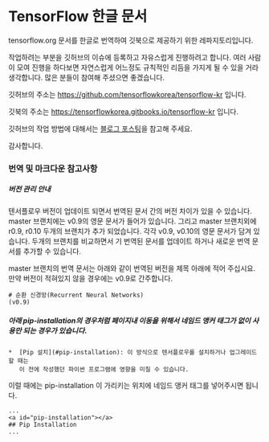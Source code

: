 # TensorFlow 한글 문서

tensorflow.org 문서를 한글로 번역하여 깃북으로 제공하기 위한 레파지토리입니다.

작업하려는 부분을 깃허브의 이슈에 등록하고 자유스럽게 진행하려고 합니다.
여러 사람이 모여 진행을 하다보면 자연스럽게 어느정도 규칙적인 리듬을 가지게 될 수 있을 거라 생각합니다.
많은 분들이 참여해 주셨으면 좋겠습니다.

깃허브의 주소는 https://github.com/tensorflowkorea/tensorflow-kr 입니다.

깃북의 주소는 https://tensorflowkorea.gitbooks.io/tensorflow-kr 입니다.

깃허브의 작업 방법에 대해서는 [블로그 포스팅](https://tensorflowkorea.wordpress.com/2016/06/01/텐서플로우-문서-한글화/)을 참고해 주세요.

감사합니다.

### 번역 및 마크다운 참고사항

##### 버전 관리 안내

텐서플로우 버전이 업데이트 되면서 번역된 문서 간의 버전 차이가 있을 수 있습니다.
master 브랜치에는 v0.9의 영문 문서가 들어가 있습니다.
그리고 master 브랜치외에 r0.9, r0.10 두개의 브랜치가 추가 되었습니다.
각각 v0.9, v0.10의 영문 문서가 담겨 있습니다.
두개의 브랜치를 비교하면서 기 번역된 문서를 업데이트 하거나 새로운 번역 문서를 추가할 수 있습니다.

master 브랜치의 번역 문서는 아래와 같이 번역된 버전을 제목 아래에 적어 주십시요.
만약 버전이 적혀있지 않을 경우에는 v0.9로 간주합니다.

```
# 순환 신경망(Recurrent Neural Networks)
(v0.9)
```

##### 아래 pip-installation의 경우처럼 페이지내 이동을 위해서 네임드 앵커 태그가 없이 사용만 되는 경우가 있습니다.

```
*  [Pip 설치](#pip-installation): 이 방식으로 텐서플로우를 설치하거나 업그레이드할 때는
   이 전에 작성했던 파이썬 프로그램에 영향을 미칠 수 있습니다.
```

이럴 때에는 pip-installation 이 가리키는 위치에 네임드 앵커 태그를 넣어주시면 됩니다.

```
...
<a id="pip-installation"></a>
## Pip Installation
...
```
